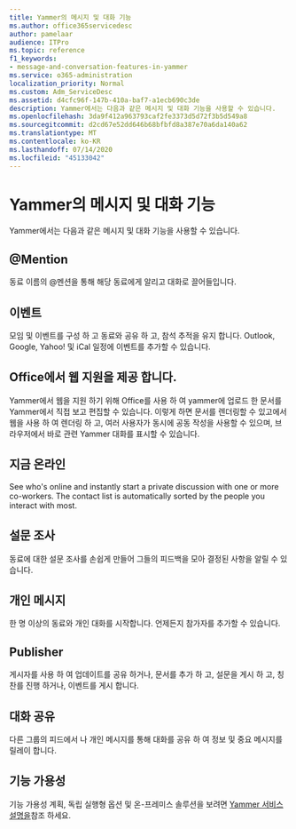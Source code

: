 ```yaml
---
title: Yammer의 메시지 및 대화 기능
ms.author: office365servicedesc
author: pamelaar
audience: ITPro
ms.topic: reference
f1_keywords:
- message-and-conversation-features-in-yammer
ms.service: o365-administration
localization_priority: Normal
ms.custom: Adm_ServiceDesc
ms.assetid: d4cfc96f-147b-410a-baf7-a1ecb690c3de
description: Yammer에서는 다음과 같은 메시지 및 대화 기능을 사용할 수 있습니다.
ms.openlocfilehash: 3da9f412a963793caf2fe3373d5d72f3b5d549a8
ms.sourcegitcommit: d2cd67e52dd646b68bfbfd8a387e70a6da140a62
ms.translationtype: MT
ms.contentlocale: ko-KR
ms.lasthandoff: 07/14/2020
ms.locfileid: "45133042"
---
```

# <a name="message-and-conversation-features-in-yammer"></a>Yammer의 메시지 및 대화 기능

Yammer에서는 다음과 같은 메시지 및 대화 기능을 사용할 수 있습니다.
  
## <a name="mention"></a>@Mention

동료 이름의 @멘션을 통해 해당 동료에게 알리고 대화로 끌어들입니다.

## <a name="events"></a>이벤트

모임 및 이벤트를 구성 하 고 동료와 공유 하 고, 참석 추적을 유지 합니다. Outlook, Google, Yahoo! 및 iCal 일정에 이벤트를 추가할 수 있습니다.
  
## <a name="office-for-the-web-support"></a>Office에서 웹 지원을 제공 합니다.

Yammer에서 웹을 지원 하기 위해 Office를 사용 하 여 yammer에 업로드 한 문서를 Yammer에서 직접 보고 편집할 수 있습니다. 이렇게 하면 문서를 렌더링할 수 있고에서 웹을 사용 하 여 렌더링 하 고, 여러 사용자가 동시에 공동 작성을 사용할 수 있으며, 브라우저에서 바로 관련 Yammer 대화를 표시할 수 있습니다.

## <a name="online-now"></a>지금 온라인

See who's online and instantly start a private discussion with one or more co-workers. The contact list is automatically sorted by the people you interact with most.

## <a name="polls"></a>설문 조사

동료에 대한 설문 조사를 손쉽게 만들어 그들의 피드백을 모아 결정된 사항을 알릴 수 있습니다.
  
## <a name="private-messages"></a>개인 메시지

한 명 이상의 동료와 개인 대화를 시작합니다. 언제든지 참가자를 추가할 수 있습니다.

## <a name="publisher"></a>Publisher

게시자를 사용 하 여 업데이트를 공유 하거나, 문서를 추가 하 고, 설문을 게시 하 고, 칭찬를 진행 하거나, 이벤트를 게시 합니다.
    
## <a name="share-conversations"></a>대화 공유

다른 그룹의 피드에서 나 개인 메시지를 통해 대화를 공유 하 여 정보 및 중요 메시지를 릴레이 합니다.
  
## <a name="feature-availability"></a>기능 가용성

기능 가용성 계획, 독립 실행형 옵션 및 온-프레미스 솔루션을 보려면 [Yammer 서비스 설명을](yammer-service-description.md)참조 하세요.
  